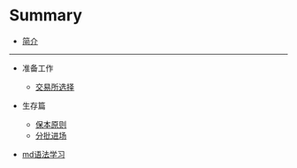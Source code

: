 # Summary

* [简介](README.md)

-----

* 准备工作
  * [交易所选择](准备工作/交易所选择.md)

* 生存篇
  * [保本原则](生存篇/保本原则.md)
  * [分批进场](生存篇/分批进场.md)

* [md语法学习](markdown.md)

